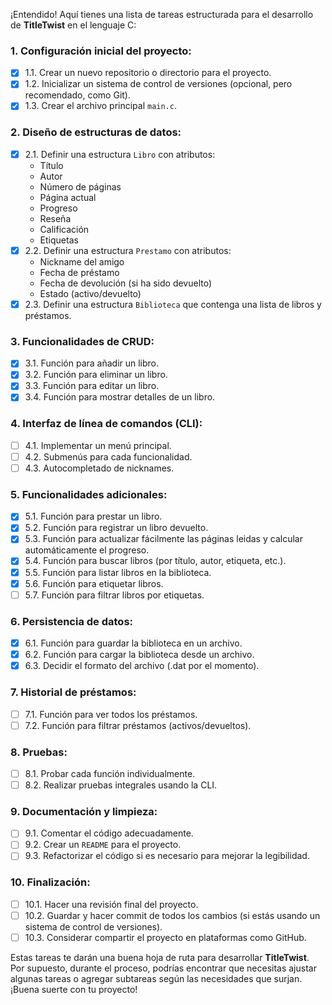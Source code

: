 ¡Entendido! Aquí tienes una lista de tareas estructurada para el desarrollo de **TitleTwist** en el lenguaje C:

### 1. Configuración inicial del proyecto:
- [x] 1.1. Crear un nuevo repositorio o directorio para el proyecto.
- [x] 1.2. Inicializar un sistema de control de versiones (opcional, pero recomendado, como Git).
- [x] 1.3. Crear el archivo principal `main.c`.

### 2. Diseño de estructuras de datos:
- [x] 2.1. Definir una estructura `Libro` con atributos:
    - Título
    - Autor
    - Número de páginas
    - Página actual
    - Progreso
    - Reseña
    - Calificación
    - Etiquetas
- [x] 2.2. Definir una estructura `Prestamo` con atributos:
    - Nickname del amigo
    - Fecha de préstamo
    - Fecha de devolución (si ha sido devuelto)
    - Estado (activo/devuelto)
- [x] 2.3. Definir una estructura `Biblioteca` que contenga una lista de libros y préstamos.

### 3. Funcionalidades de CRUD:
- [x] 3.1. Función para añadir un libro.
- [x] 3.2. Función para eliminar un libro.
- [x] 3.3. Función para editar un libro.
- [x] 3.4. Función para mostrar detalles de un libro.

### 4. Interfaz de línea de comandos (CLI):
- [ ] 4.1. Implementar un menú principal.
- [ ] 4.2. Submenús para cada funcionalidad.
- [ ] 4.3. Autocompletado de nicknames.

### 5. Funcionalidades adicionales:
- [x] 5.1. Función para prestar un libro.
- [x] 5.2. Función para registrar un libro devuelto.
- [x] 5.3. Función para actualizar fácilmente las páginas leidas y calcular automáticamente el progreso.
- [x] 5.4. Función para buscar libros (por título, autor, etiqueta, etc.).
- [x] 5.5. Función para listar libros en la biblioteca.
- [x] 5.6. Función para etiquetar libros.
- [ ] 5.7. Función para filtrar libros por etiquetas.

### 6. Persistencia de datos:
- [x] 6.1. Función para guardar la biblioteca en un archivo.
- [x] 6.2. Función para cargar la biblioteca desde un archivo.
- [x] 6.3. Decidir el formato del archivo (.dat por el momento).

### 7. Historial de préstamos:
- [ ] 7.1. Función para ver todos los préstamos.
- [ ] 7.2. Función para filtrar préstamos (activos/devueltos).

### 8. Pruebas:
- [ ] 8.1. Probar cada función individualmente.
- [ ] 8.2. Realizar pruebas integrales usando la CLI.
  
### 9. Documentación y limpieza:
- [ ] 9.1. Comentar el código adecuadamente.
- [ ] 9.2. Crear un `README` para el proyecto.
- [ ] 9.3. Refactorizar el código si es necesario para mejorar la legibilidad.

### 10. Finalización:
- [ ] 10.1. Hacer una revisión final del proyecto.
- [ ] 10.2. Guardar y hacer commit de todos los cambios (si estás usando un sistema de control de versiones).
- [ ] 10.3. Considerar compartir el proyecto en plataformas como GitHub.

Estas tareas te darán una buena hoja de ruta para desarrollar **TitleTwist**. Por supuesto, durante el proceso, podrías encontrar que necesitas ajustar algunas tareas o agregar subtareas según las necesidades que surjan. ¡Buena suerte con tu proyecto!